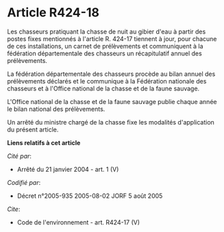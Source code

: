 # Article R424-18

Les chasseurs pratiquant la chasse de nuit au gibier d'eau à partir des postes fixes mentionnés à l'article R. 424-17
tiennent à jour, pour chacune de ces installations, un carnet de prélèvements et communiquent à la fédération départementale
des chasseurs un récapitulatif annuel des prélèvements. 

La fédération départementale des chasseurs procède au bilan annuel des prélèvements déclarés et le communique à la Fédération
nationale des chasseurs et à l'Office national de la chasse et de la faune sauvage. 

L'Office national de la chasse et de la faune sauvage publie chaque année le bilan national des prélèvements. 

Un arrêté du ministre chargé de la chasse fixe les modalités d'application du présent article.

**Liens relatifs à cet article**

_Cité par_:

  - Arrêté du 21 janvier 2004 - art. 1 (V)

_Codifié par_:

  - Décret n°2005-935 2005-08-02 JORF 5 août 2005

_Cite_:

  - Code de l'environnement - art. R424-17 (V)
